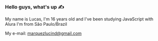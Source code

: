 ### Hello guys, what's up ✍️

 My name is Lucas, I'm 16 years old and I've been studying JavaScript with Alura 
 I'm from São Paulo/Brazil

 My e-mail: marquezlucind@gmail.com
